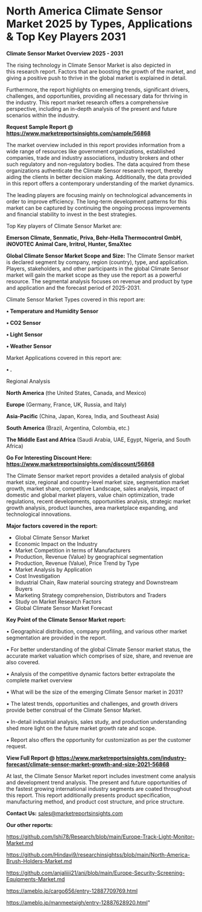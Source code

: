 # North America Climate Sensor Market 2025 by Types, Applications & Top Key Players 2031

<Strong> Climate Sensor Market Overview 2025 - 2031</strong>

The rising technology in Climate Sensor Market is also depicted in this research report. Factors that are boosting the growth of the market, and giving a positive push to thrive in the global market is explained in detail.

Furthermore, the report highlights on emerging trends, significant drivers, challenges, and opportunities, providing all necessary data for thriving in the industry. This report market research offers a comprehensive perspective, including an in-depth analysis of the present and future scenarios within the industry.

<strong>Request Sample Report @ <a href=https://www.marketreportsinsights.com/sample/56868>https://www.marketreportsinsights.com/sample/56868</a></strong>

The market overview included in this report provides information from a wide range of resources like government organizations, established companies, trade and industry associations, industry brokers and other such regulatory and non-regulatory bodies. The data acquired from these organizations authenticate the Climate Sensor research report, thereby aiding the clients in better decision making. Additionally, the data provided in this report offers a contemporary understanding of the market dynamics.

The leading players are focusing mainly on technological advancements in order to improve efficiency. The long-term development patterns for this market can be captured by continuing the ongoing process improvements and financial stability to invest in the best strategies.

Top Key players of Climate Sensor Market are:

<strong>Emerson Climate, Senmatic, Priva, Behr-Hella Thermocontrol GmbH, iNOVOTEC Animal Care, Irritrol, Hunter, SmaXtec</strong>

<strong><b>Global Climate Sensor Market Scope and Size:</b></strong>
The Climate Sensor market is declared segment by company, region (country), type, and application. Players, stakeholders, and other participants in the global Climate Sensor market will gain the market scope as they use the report as a powerful resource. The segmental analysis focuses on revenue and product by type and application and the forecast period of 2025-2031.

Climate Sensor Market Types covered in this report are:

<strong>• Temperature and Humidity Sensor

• CO2 Sensor

• Light Sensor

• Weather Sensor</strong>

Market Applications covered in this report are:

<strong>• .</strong> 

Regional Analysis

<strong>North America</strong> (the United States, Canada, and Mexico)

<strong>Europe</strong> (Germany, France, UK, Russia, and Italy)

<strong>Asia-Pacific</strong> (China, Japan, Korea, India, and Southeast Asia)

<strong>South America</strong> (Brazil, Argentina, Colombia, etc.)

<strong>The Middle East and Africa</strong> (Saudi Arabia, UAE, Egypt, Nigeria, and South Africa)

<strong>Go For Interesting Discount Here: <a href=https://www.marketreportsinsights.com/discount/56868>https://www.marketreportsinsights.com/discount/56868</a></strong>

The Climate Sensor market report provides a detailed analysis of global market size, regional and country-level market size, segmentation market growth, market share, competitive Landscape, sales analysis, impact of domestic and global market players, value chain optimization, trade regulations, recent developments, opportunities analysis, strategic market growth analysis, product launches, area marketplace expanding, and technological innovations.

<strong><b>Major factors covered in the report:</b></strong>
<ul>
  <li>Global Climate Sensor Market </li>
  <li>Economic Impact on the Industry</li>
  <li>Market Competition in terms of Manufacturers</li>
  <li>Production, Revenue (Value) by geographical segmentation</li>
  <li>Production, Revenue (Value), Price Trend by Type</li>
  <li>Market Analysis by Application</li>
  <li>Cost Investigation</li>
  <li>Industrial Chain, Raw material sourcing strategy and Downstream Buyers</li>
  <li>Marketing Strategy comprehension, Distributors and Traders</li>
  <li>Study on Market Research Factors</li>
  <li>Global Climate Sensor Market Forecast</li>
</ul>

<strong><b>Key Point of the Climate Sensor Market report:</b></strong>

• Geographical distribution, company profiling, and various other market segmentation are provided in the report.

• For better understanding of the global Climate Sensor market status, the accurate market valuation which comprises of size, share, and revenue are also covered.

• Analysis of the competitive dynamic factors better extrapolate the complete market overview

• What will be the size of the emerging Climate Sensor market in 2031?

• The latest trends, opportunities and challenges, and growth drivers provide better construal of the Climate Sensor Market.

• In-detail industrial analysis, sales study, and production understanding shed more light on the future market growth rate and scope.

• Report also offers the opportunity for customization as per the customer request.

<strong><b>View Full Report @ <a href=https://www.marketreportsinsights.com/industry-forecast/climate-sensor-market-growth-and-size-2021-56868>https://www.marketreportsinsights.com/industry-forecast/climate-sensor-market-growth-and-size-2021-56868</a></b></strong>


At last, the Climate Sensor Market report includes investment come analysis and development trend analysis. The present and future opportunities of the fastest growing international industry segments are coated throughout this report. This report additionally presents product specification, manufacturing method, and product cost structure, and price structure.

<strong>Contact Us:</strong>
sales@marketreportsinsights.com

<strong>Our other reports:</strong>

<a href=https://github.com/Ishi78/Research/blob/main/Europe-Track-Light-Monitor-Market.md>https://github.com/Ishi78/Research/blob/main/Europe-Track-Light-Monitor-Market.md</a>

<a href=https://github.com/Hindavi9/researchinsightss/blob/main/North-America-Brush-Holders-Market.md>https://github.com/Hindavi9/researchinsightss/blob/main/North-America-Brush-Holders-Market.md</a>

<a href=https://github.com/anjaliiii21/ani/blob/main/Europe-Security-Screening-Equipments-Market.md>https://github.com/anjaliiii21/ani/blob/main/Europe-Security-Screening-Equipments-Market.md</a>

<a href=https://ameblo.jp/cargo656/entry-12887709769.html>https://ameblo.jp/cargo656/entry-12887709769.html</a>

<a href=https://ameblo.jp/manmeetsigh/entry-12887628920.html>https://ameblo.jp/manmeetsigh/entry-12887628920.html</a>"
